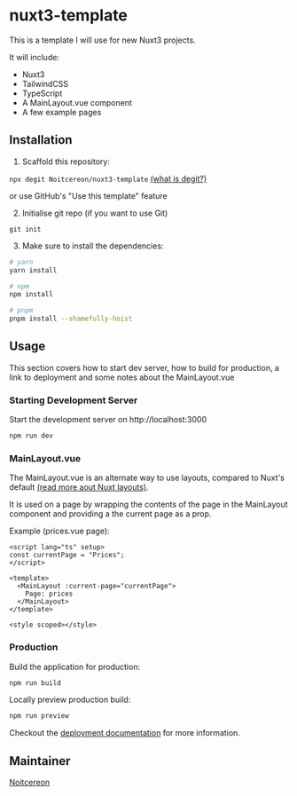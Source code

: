 # nuxt3-template

This is a template I will use for new Nuxt3 projects.

It will include:

- Nuxt3
- TailwindCSS
- TypeScript
- A MainLayout.vue component
- A few example pages

## Installation

1. Scaffold this repository:

 `npx degit Noitcereon/nuxt3-template` [(what is degit?)](https://github.com/Rich-Harris/degit)

 or use GitHub's "Use this template" feature

2. Initialise git repo (if you want to use Git)

 `git init`

3. Make sure to install the dependencies:

```bash
# yarn
yarn install

# npm
npm install

# pnpm
pnpm install --shamefully-hoist
```

## Usage

This section covers how to start dev server, how to build for production, a link to deployment and some notes about the MainLayout.vue
### Starting Development Server

Start the development server on http://localhost:3000

```bash
npm run dev
```

### MainLayout.vue

The MainLayout.vue is an alternate way to use layouts, compared to Nuxt's default [(read more aout Nuxt layouts)](https://v3.nuxtjs.org/guide/directory-structure/layouts).

It is used on a page by wrapping the contents of the page in the MainLayout component and providing a the current page as a prop.

Example (prices.vue page):

```
<script lang="ts" setup>
const currentPage = "Prices";
</script>

<template>
  <MainLayout :current-page="currentPage">
    Page: prices
  </MainLayout>
</template>

<style scoped></style>
```

### Production

Build the application for production:

```bash
npm run build
```

Locally preview production build:

```bash
npm run preview
```

Checkout the [deployment documentation](https://v3.nuxtjs.org/guide/deploy/presets) for more information.

## Maintainer
[Noitcereon](https://github.com/Noitcereon)
